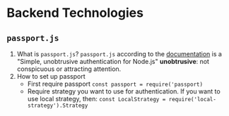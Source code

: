 # Backend Technologies
## `passport.js`
1. What is `passport.js`?
   `passport.js` according to the [documentation](http://www.passportjs.org/) is a "Simple, unobtrusive authentication for Node.js"
    **unobtrusive**: not conspicuous or attracting attention.
2. How to set up passport
   -  First require passport
      `const passport = require('passport)`
   -  Require strategy you want to use for authentication. If you want to use local strategy, then:
      `const LocalStrategy = require('local-strategy').Strategy`
    
    
    

